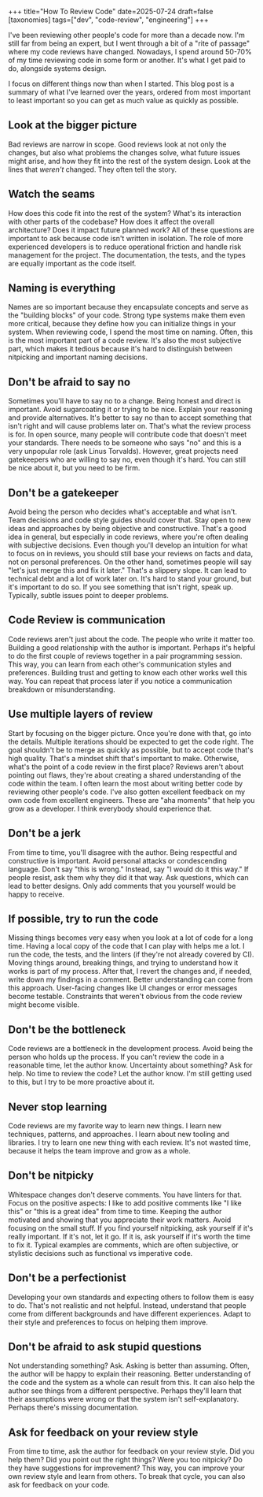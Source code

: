 +++
title="How To Review Code"
date=2025-07-24
draft=false
[taxonomies]
tags=["dev", "code-review", "engineering"]
+++

I've been reviewing other people's code for more than a decade now.
I'm still far from being an expert, but I went through a bit of a "rite of passage" where my code reviews have changed.
Nowadays, I spend around 50-70% of my time reviewing code in some form or another.
It's what I get paid to do, alongside systems design.

I focus on different things now than when I started.
This blog post is a summary of what I've learned over the years, ordered from most important to least important so you can get as much value as quickly as possible.

## Look at the bigger picture

Bad reviews are narrow in scope.
Good reviews look at not only the changes, but also what problems the changes solve, what future issues might arise, and how they fit into the rest of the system design.
Look at the lines that *weren't* changed.
They often tell the story.

## Watch the seams

How does this code fit into the rest of the system?
What's its interaction with other parts of the codebase?
How does it affect the overall architecture?
Does it impact future planned work?
All of these questions are important to ask because code isn't written in isolation.
The role of more experienced developers is to reduce operational friction and handle risk management for the project.
The documentation, the tests, and the types are equally important as the code itself.

## Naming is everything

Names are so important because they encapsulate concepts and serve as the "building blocks" of your code.
Strong type systems make them even more critical, because they define how you can initialize things in your system.
When reviewing code, I spend the most time on naming.
Often, this is the most important part of a code review.
It's also the most subjective part, which makes it tedious because it's hard to distinguish between nitpicking and important naming decisions.

## Don't be afraid to say no

Sometimes you'll have to say no to a change.
Being honest and direct is important.
Avoid sugarcoating it or trying to be nice.
Explain your reasoning and provide alternatives.
It's better to say no than to accept something that isn't right and will cause problems later on.
That's what the review process is for.
In open source, many people will contribute code that doesn't meet your standards.
There needs to be someone who says "no" and this is a very unpopular role (ask Linus Torvalds).
However, great projects need gatekeepers who are willing to say no, even though it's hard.
You can still be nice about it, but you need to be firm.

## Don't be a gatekeeper

Avoid being the person who decides what's acceptable and what isn't.
Team decisions and code style guides should cover that.
Stay open to new ideas and approaches by being objective and constructive.
That's a good idea in general, but especially in code reviews, where you're often dealing with subjective decisions.
Even though you'll develop an intuition for what to focus on in reviews, you should still base your reviews on facts and data, not on personal preferences.
On the other hand, sometimes people will say "let's just merge this and fix it later."
That's a slippery slope.
It can lead to technical debt and a lot of work later on.
It's hard to stand your ground, but it's important to do so.
If you see something that isn't right, speak up.
Typically, subtle issues point to deeper problems.

## Code Review is communication

Code reviews aren't just about the code.
The people who write it matter too.
Building a good relationship with the author is important.
Perhaps it's helpful to do the first couple of reviews together in a pair programming session.
This way, you can learn from each other's communication styles and preferences.
Building trust and getting to know each other works well this way.
You can repeat that process later if you notice a communication breakdown or misunderstanding.

## Use multiple layers of review

Start by focusing on the bigger picture.
Once you're done with that, go into the details.
Multiple iterations should be expected to get the code right.
The goal shouldn't be to merge as quickly as possible, but to accept code that's high quality.
That's a mindset shift that's important to make.
Otherwise, what's the point of a code review in the first place?
Reviews aren't about pointing out flaws, they're about creating a shared understanding of the code within the team.
I often learn the most about writing better code by reviewing other people's code.
I've also gotten excellent feedback on my own code from excellent engineers.
These are "aha moments" that help you grow as a developer.
I think everybody should experience that.

## Don't be a jerk

From time to time, you'll disagree with the author.
Being respectful and constructive is important.
Avoid personal attacks or condescending language.
Don't say "this is wrong."
Instead, say "I would do it this way."
If people resist, ask them why they did it that way.
Ask questions, which can lead to better designs.
Only add comments that you yourself would be happy to receive.

## If possible, try to run the code

Missing things becomes very easy when you look at a lot of code for a long time.
Having a local copy of the code that I can play with helps me a lot.
I run the code, the tests, and the linters (if they're not already covered by CI).
Moving things around, breaking things, and trying to understand how it works is part of my process.
After that, I revert the changes and, if needed, write down my findings in a comment.
Better understanding can come from this approach.
User-facing changes like UI changes or error messages become testable.
Constraints that weren't obvious from the code review might become visible.

## Don't be the bottleneck

Code reviews are a bottleneck in the development process.
Avoid being the person who holds up the process.
If you can't review the code in a reasonable time, let the author know.
Uncertainty about something? Ask for help.
No time to review the code? Let the author know.
I'm still getting used to this, but I try to be more proactive about it.

## Never stop learning

Code reviews are my favorite way to learn new things.
I learn new techniques, patterns, and approaches.
I learn about new tooling and libraries.
I try to learn one new thing with each review.
It's not wasted time, because it helps the team improve and grow as a whole.

## Don't be nitpicky

Whitespace changes don't deserve comments.
You have linters for that.
Focus on the positive aspects: I like to add positive comments like "I like this" or "this is a great idea" from time to time.
Keeping the author motivated and showing that you appreciate their work matters.
Avoid focusing on the small stuff.
If you find yourself nitpicking, ask yourself if it's really important.
If it's not, let it go.
If it is, ask yourself if it's worth the time to fix it.
Typical examples are comments, which are often subjective, or stylistic decisions such as functional vs imperative code.

## Don't be a perfectionist

Developing your own standards and expecting others to follow them is easy to do.
That's not realistic and not helpful.
Instead, understand that people come from different backgrounds and have different experiences.
Adapt to their style and preferences to focus on helping them improve.

## Don't be afraid to ask stupid questions

Not understanding something? Ask.
Asking is better than assuming.
Often, the author will be happy to explain their reasoning.
Better understanding of the code and the system as a whole can result from this.
It can also help the author see things from a different perspective.
Perhaps they'll learn that their assumptions were wrong or that the system isn't self-explanatory.
Perhaps there's missing documentation.

## Ask for feedback on your review style

From time to time, ask the author for feedback on your review style.
Did you help them?
Did you point out the right things?
Were you too nitpicky?
Do they have suggestions for improvement?
This way, you can improve your own review style and learn from others.
To break that cycle, you can also ask for feedback on your code.